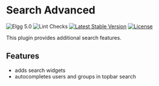 # Search Advanced

![Elgg 5.0](https://img.shields.io/badge/Elgg-5.0-green.svg)
![Lint Checks](https://github.com/ColdTrick/search_advanced/actions/workflows/lint.yml/badge.svg?event=push)
[![Latest Stable Version](https://poser.pugx.org/ColdTrick/search_advanced/v/stable.svg)](https://packagist.org/packages/ColdTrick/search_advanced)
[![License](https://poser.pugx.org/ColdTrick/search_advanced/license.svg)](https://packagist.org/packages/ColdTrick/search_advanced)

This plugin provides additional search features.

## Features

- adds search widgets
- autocompletes users and groups in topbar search
